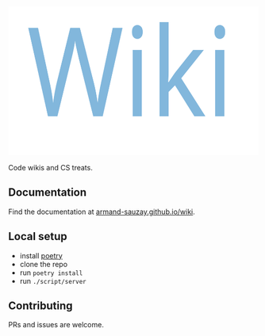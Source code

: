 <p align="center">
  <a href="https://armand-sauzay.github.io/wiki/"><img src="docs/docs/assets/wiki.svg" alt="Actions Python" width="600" height="300"></a>
</p>

Code wikis and CS treats.

## Documentation

Find the documentation at [armand-sauzay.github.io/wiki](https://armand-sauzay.github.io/wiki/).

## Local setup

- install [poetry](https://python-poetry.org/docs/#installation)
- clone the repo
- run `poetry install`
- run `./script/server`

## Contributing

PRs and issues are welcome.
